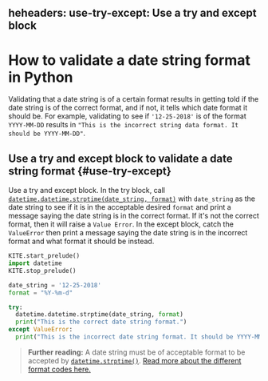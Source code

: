 heheaders:
  use-try-except: Use a try and except block
---
# How to validate a date string format in Python
Validating that a date string is of a certain format results in getting told if the date string is of the correct format, and if not, it tells which date format it should be. For example, validating to see if `'12-25-2018'` is of the format `YYYY-MM-DD` results in `"This is the incorrect string data format. It should be YYYY-MM-DD"`.

## Use a try and except block to validate a date string format {#use-try-except}
Use a try and except block. In the try block, call [`datetime.datetime.strptime(date_string, format)`](kite-sym:datetime.datetime.strptime) with `date_string` as the date string to see if it is in the acceptable desired `format` and print a message saying the date string is in the correct format. If it's not the correct format, then it will raise a `Value Error`. In the except block, catch the `ValueError` then print a message saying the date string is in the incorrect format and what format it should be instead.

```python
KITE.start_prelude()
import datetime
KITE.stop_prelude()

date_string = '12-25-2018'
format = "%Y-%m-d"

try:
  datetime.datetime.strptime(date_string, format)
  print("This is the correct date string format.")
except ValueError:
  print("This is the incorrect date string format. It should be YYYY-MM-DD")
```
> **Further reading:**
> A date string must be of acceptable format to be accepted by [`datetime.strptime()`](kite-sym:datetime.datetime.strptime). [Read more about the different format codes here.](https://www.programiz.com/python-programming/datetime/strptime)
